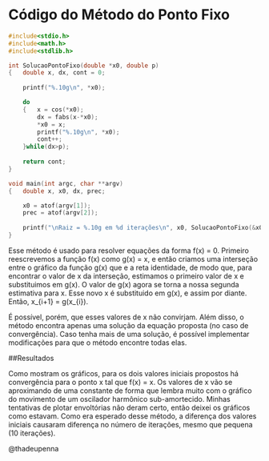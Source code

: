 # Código do Método do Ponto Fixo

```C
#include<stdio.h>
#include<math.h>
#include<stdlib.h>

int SolucaoPontoFixo(double *x0, double p)
{	double x, dx, cont = 0;
	
	printf("%.10g\n", *x0);

	do
	{	x = cos(*x0);
		dx = fabs(x-*x0);
		*x0 = x;
		printf("%.10g\n", *x0);
		cont++;
	}while(dx>p);
	
	return cont;
}

void main(int argc, char **argv)
{	double x, x0, dx, prec;

	x0 = atof(argv[1]);
	prec = atof(argv[2]);
	
	printf("\nRaiz = %.10g em %d iterações\n", x0, SolucaoPontoFixo(&x0, prec));	
}
```

Esse método é usado para resolver equações da forma f(x) = 0. Primeiro reescrevemos a função f(x) como g(x) = x, e então criamos uma interseção entre o
gráfico da função g(x) que e a reta identidade, de modo que, para encontrar o valor de x da interseção, estimamos o primeiro valor de x e
substituimos em g(x). O valor de g(x) agora se torna a nossa segunda estimativa para x. Esse novo x é substituido em g(x), e assim por diante.
Então, x_{i+1} = g(x_{i}).

É possível, porém, que esses valores de x não convirjam. Além disso, o método encontra apenas uma solução da equação proposta (no caso de convergência).
Caso tenha mais de uma solução, é possível implementar modificações para que o método encontre todas elas.

##Resultados

Como mostram os gráficos, para os dois valores iniciais propostos há convergência para o ponto x tal que f(x) = x.
Os valores de x vão se aproximando de uma constante de forma que lembra muito com o gráfico do movimento de um oscilador harmônico sub-amortecido. Minhas 
tentativas de plotar envoltórias não deram certo, então deixei os gráficos como estavam. Como era esperado desse método, a diferença dos valores iniciais
causaram diferença no número de iterações, mesmo que pequena (10 iterações).

@thadeupenna
